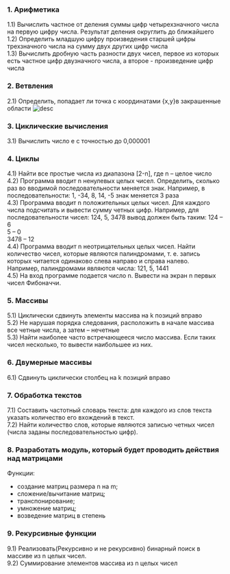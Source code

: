 ### 1. Арифметика
1.1) Вычислить частное от деления суммы цифр четырехзначного числа на первую цифру числа. Результат деления округлить до ближайшего  
1.2) Определить младшую цифру произведения старшей цифры трехзначного числа на сумму двух других цифр числа  
1.3) Вычислить дробную часть разности двух чисел, первое из которых есть частное цифр двузначного числа, а второе -  произведение цифр числа
### 2. Ветвления
2.1) Определить, попадает ли точка с координатами {x,y}в закрашенные области
![desc](https://sun9-51.userapi.com/impf/dMMbNmL8BuS4HHWAQMN_zuXHof39VzeVBSNWAg/TEiHX90qz9E.jpg?size=624x378&quality=96&proxy=1&sign=9786cb69f79b54fdef68725975a7d460&type=album)
### 3. Циклические вычисления
3.1) Вычислить число e с точностью до 0,000001
### 4. Циклы
4.1) Найти все простые числа из диапазона [2-n], где n – целое число  
4.2) Программа вводит n ненулевых целых чисел. Определить, сколько раз во вводимой последовательности меняется знак. Например, в последовательности: 1, -34, 8, 14, -5 знак меняется 3 раза  
4.3) 
Программа вводит n положительных целых чисел. Для каждого числа подсчитать и вывести сумму четных цифр. Например, для последовательности чисел: 124, 5, 3478 вывод должен быть таким:  124 – 6  
5 – 0  
3478 – 12  
4.4) Программа вводит n неотрицательных целых чисел. Найти количество чисел, которые являются палиндромами, т. е. запись которых читается одинаково слева направо и справа налево. Например, палиндромами являются числа: 121, 5, 1441  
4.5) На вход программе подается число n. Вывести на экран n первых чисел Фибоначчи.

### 5. Массивы
5.1) Циклически сдвинуть элементы массива на k позиций вправо  
5.2) Не нарушая порядка следования, расположить в начале массива все четные числа, а затем – нечетные  
5.3) Найти наиболее часто встречающееся число массива. Если таких чисел несколько, то вывести наибольшее из них.

### 6. Двумерные массивы
6.1) Сдвинуть циклически столбец на k позиций вправо
### 7. Обработка текстов
7.1) Составить частотный словарь текста: для каждого из слов текста указать количество его вхождений в текст.  
7.2) Найти количество слов, которые являются записью четных чисел (числа заданы последовательностью цифр).

### 8. Разработать модуль, который будет проводить действия над матрицами
Функции:
- создание матриц размера n на m;
- сложение/вычитание матриц;
- транспонирование;
- умножение матриц;
- возведение матриц в степень
### 9. Рекурсивные функции
9.1) Реализовать(Рекурсивно и не рекурсивно) бинарный поиск в массиве из n целых чисел.  
9.2) Суммирование элементов массива из n целых чисел
